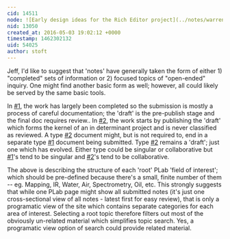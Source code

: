 ```yaml
---
cid: 14511
node: ![Early design ideas for the Rich Editor project](../notes/warren/04-29-2016/early-design-ideas-for-the-rich-editor-project)
nid: 13050
created_at: 2016-05-03 19:02:12 +0000
timestamp: 1462302132
uid: 54025
author: stoft
---
```


Jeff, I'd like to suggest that 'notes' have generally taken the form of either 1) "completed" sets of information or 2) focused topics of "open-ended" inquiry. One might find another basic form as well; however, all could likely be served by the same basic tools.

In [#1](/n/1), the work has largely been completed so the submission is mostly a process of careful documentation; the 'draft' is the pre-publish stage and the final doc requires review.. In [#2](/n/2), the work starts by publishing the 'draft' which forms the kernel of an in determinant project and is never classified as reviewed. A type [#2](/n/2) document might, but is not required to, end in a separate type [#1](/n/1) document being submitted. Type [#2](/n/2) remains a 'draft'; just one which has evolved. Either type could be singular or collaborative but [#1](/n/1)'s tend to be singular and [#2](/n/2)'s tend to be collaborative.

The above is describing the structure of each 'root' PLab 'field of interest'; which should be pre-defined because there's a small, finite number of them -- eg. Mapping, IR, Water, Air, Spectrometry, Oil, etc. This strongly suggests that while one PLab page might show all submitted notes (it's just one cross-sectional view of all notes - latest first for easy review), that is only a programatic view of the site which contains separate categories for each area of interest. Selecting a root topic therefore filters out most of the obviously un-related material which simplifies topic search. Yes, a programatic view option of search could provide related material.